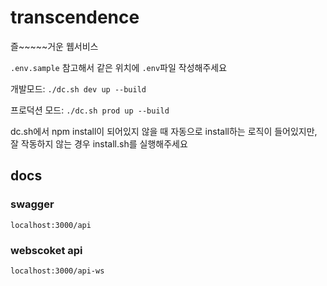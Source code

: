 # transcendence

즐~~~~~거운 웹서비스

`.env.sample` 참고해서 같은 위치에 `.env`파일 작성해주세요

개발모드:
`./dc.sh dev up --build`

프로덕션 모드:
`./dc.sh prod up --build`

dc.sh에서 npm install이 되어있지 않을 때 자동으로 install하는 로직이 들어있지만, 잘 작동하지 않는 경우 install.sh를 실행해주세요

## docs

### swagger

`localhost:3000/api`

### webscoket api

`localhost:3000/api-ws`
